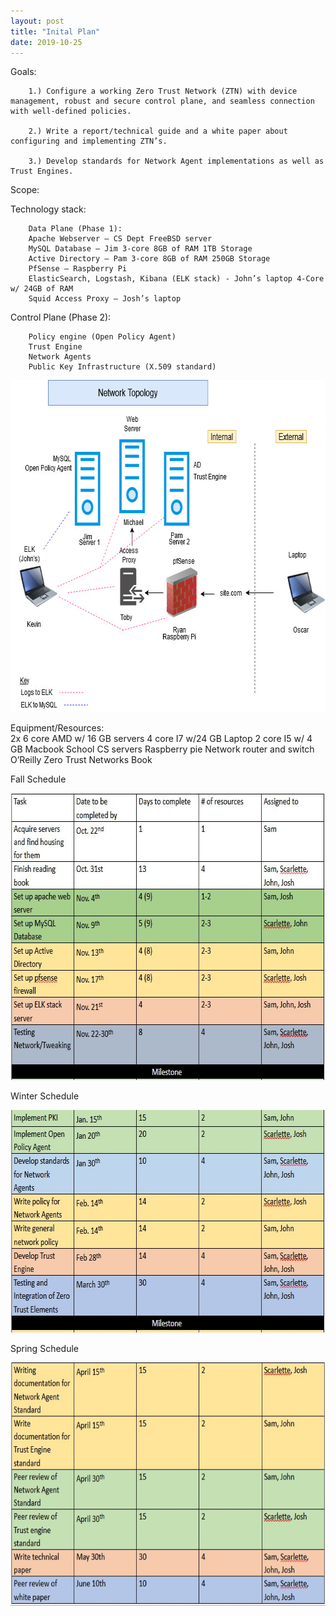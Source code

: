 ```yaml
---
layout: post
title: "Inital Plan"
date: 2019-10-25
---
```


Goals: 

        1.) Configure a working Zero Trust Network (ZTN) with device management, robust and secure control plane, and seamless connection with well-defined policies.  

        2.) Write a report/technical guide and a white paper about configuring and implementing ZTN’s. 

        3.) Develop standards for Network Agent implementations as well as Trust Engines.

Scope: 

Technology stack: 

        Data Plane (Phase 1): 
        Apache Webserver – CS Dept FreeBSD server 
        MySQL Database – Jim 3-core 8GB of RAM 1TB Storage 
        Active Directory – Pam 3-core 8GB of RAM 250GB Storage 
        PfSense – Raspberry Pi 
        ElasticSearch, Logstash, Kibana (ELK stack) - John’s laptop 4-Core w/ 24GB of RAM 
        Squid Access Proxy – Josh’s laptop 

Control Plane (Phase 2): 

        Policy engine (Open Policy Agent) 
        Trust Engine 
        Network Agents 
        Public Key Infrastructure (X.509 standard) 
  
 <img src="/image/ZTN Topology.jpg" alt="hi" class="inline" height="531" width="671"/>
  
  Equipment/Resources:  
        2x 6 core AMD w/ 16 GB servers 
        4 core I7 w/24 GB Laptop 
        2 core I5 w/ 4 GB Macbook 
        School CS servers 
        Raspberry pie 
        Network router and switch 
        O’Reilly Zero Trust Networks Book 
        
 Fall Schedule
    
  <img src="/image/fall responsibilites.JPG" alt="hi" class="inline" height="459" width="682"/>
 
 Winter Schedule
 
  <img src="/image/winterschedule.JPG" alt="hi" class="inline" height="356" width="682"/>
 
 Spring Schedule
 
  <img src="/image/springschedule.JPG" alt="hi" class="inline" height="391" width="683"/>

